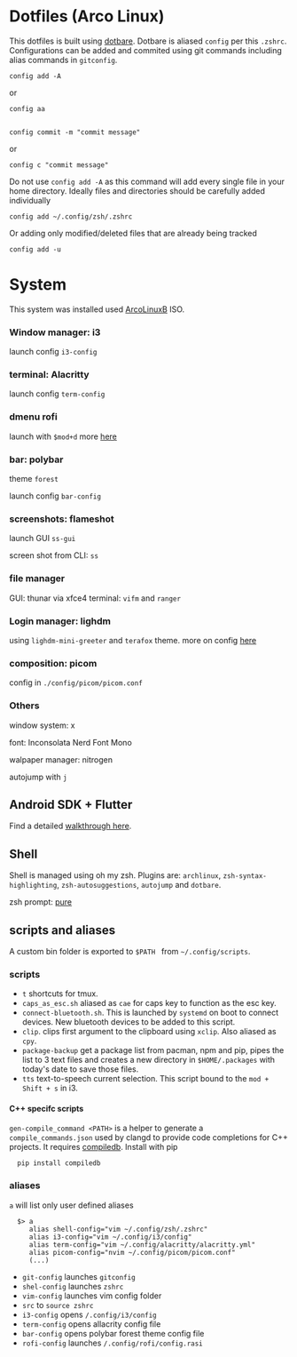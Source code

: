 
# Dotfiles (Arco Linux)

This dotfiles is built using [dotbare](https://github.com/kazhala/dotbare). Dotbare is aliased `config` per this `.zshrc`. Configurations can be added and commited using git commands including alias commands in `gitconfig`.

    config add -A

or

    config aa


    config commit -m "commit message"

or

    config c "commit message"


Do not use `config add -A` as this command will add every single file in your home directory.  Ideally files and directories should be carefully added individually

    config add ~/.config/zsh/.zshrc

Or adding only modified/deleted files that are already being tracked 

    config add -u


# System

This system was installed used [ArcoLinuxB](https://arcolinuxb.com/) ISO. 

### Window manager: i3

launch config `i3-config`

### terminal: Alacritty

launch config `term-config`

### dmenu rofi

launch with `$mod+d`
more [here](https://github.com/davatorium/rofi)

### bar: polybar

theme  `forest` 

launch config `bar-config`

### screenshots: flameshot

launch GUI `ss-gui`

screen shot from CLI: `ss`

### file manager

GUI: thunar via xfce4 
terminal: `vifm` and `ranger`

### Login manager: lighdm

using `lighdm-mini-greeter` and `terafox` theme. more on config [here](https://github.com/Pbotsaris/dotfiles-arch/tree/main/.config/lighdm)

### composition: picom

config in `./config/picom/picom.conf`

### Others

window system: x

font: Inconsolata Nerd Font Mono 

walpaper manager: nitrogen

autojump with `j`

## Android SDK + Flutter

Find a detailed [walkthrough here](docs/ANDROID-SDK.md).

## Shell

Shell is managed using oh my zsh. Plugins are: `archlinux`, `zsh-syntax-highlighting`, `zsh-autosuggestions`, `autojump` and `dotbare`.

zsh prompt: [pure](https://github.com/sindresorhus/pure`)

## scripts and aliases

A custom bin folder is exported to `$PATH ` from `~/.config/scripts`.

### scripts

- `t` shortcuts for tmux.
- `caps_as_esc.sh` aliased as `cae` for caps key to function as the esc key.
- `connect-bluetooth.sh`. This is launched by `systemd` on boot to connect devices. New bluetooth devices to be added to this script. 
- `clip`. clips first argument to the clipboard using `xclip`. Also aliased as `cpy`.
- `package-backup` get a package list from pacman, npm and pip, pipes the list to 3 text files and creates a new directory in `$HOME/.packages` with today's date to 
save those files.
- `tts` text-to-speech current selection. This script bound to the `mod + Shift + s` in i3.

#### C++ specifc scripts

`gen-compile_command <PATH>` is a helper to generate a `compile_commands.json` used by clangd to provide code completions for C++ projects. It requires
[compiledb](https://github.com/nickdiego/compiledb). Install with pip

      pip install compiledb


### aliases 

`a` will list only user defined aliases

      $> a
         alias shell-config="vim ~/.config/zsh/.zshrc"
         alias i3-config="vim ~/.config/i3/config"
         alias term-config="vim ~/.config/alacritty/alacritty.yml"
         alias picom-config="nvim ~/.config/picom/picom.conf"
         (...)
        
- `git-config` launches `gitconfig`
- `shel-config` launches `zshrc`
- `vim-config` launches vim config folder
- `src` to  `source zshrc`
- `i3-config` opens `/.config/i3/config`
- `term-config` opens allacrity config file
- `bar-config`  opens polybar forest theme config file
- `rofi-config` launches `/.config/rofi/config.rasi`
